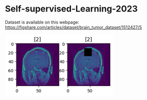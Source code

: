 # Self-supervised-Learning-2023
Dataset is available on this webpage: https://figshare.com/articles/dataset/brain_tumor_dataset/1512427/5

![mmasked](media/masked.png)
